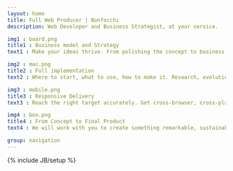 ```yaml
---
layout: home
title: Full Web Producer | Bonfocchi
description: Web Developer and Business Strategist, at your service.

img1 : board.png
title1 : Business model and Strategy
text1 : Make your ideas thrive. From polishing the concept to business model and business process development. Bootstrap in a clean simple and effective way. Empower your ideas to become reality.

img2 : mac.png
title2 : Full implementation
text2 : Where to start, what to use, how to make it. Research, evolution and lean adaptation. Built by a multiskilled, global and distribuited team.  Don't worry about anything.

img3 : mobile.png
title3 : Responsive Delivery
text3 : Reach the right target accurately. Get cross-browser, cross-platform, mobile-friendly, fully responsive, easy access and highly scalable solutions.

img4 : box.png
title4 : From Concept to Final Product
text4 : We will work with you to create something remarkable, sustainable and exteandable.

group: navigation
---
```

{% include JB/setup %}


